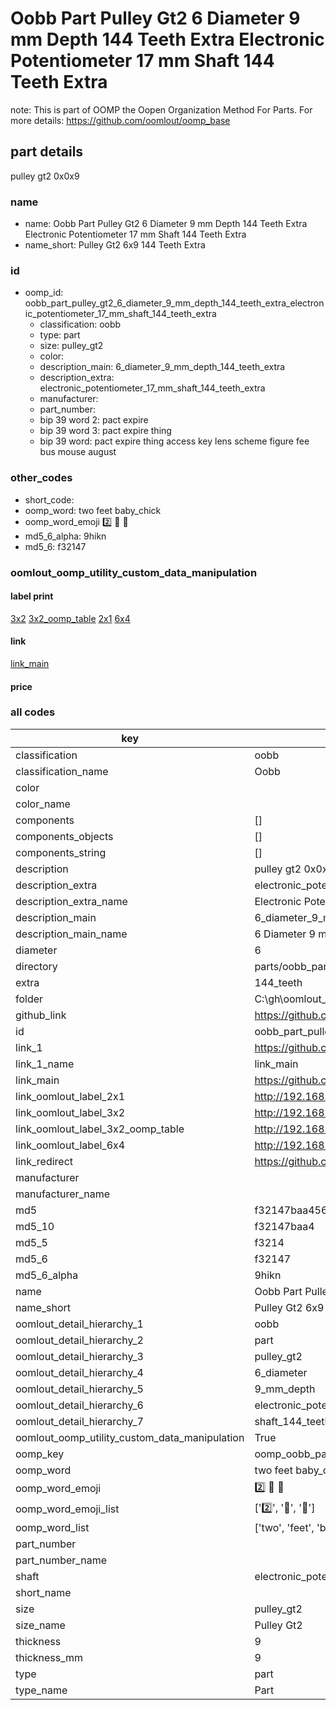 # Oobb Part Pulley Gt2 6 Diameter 9 mm Depth 144 Teeth Extra Electronic Potentiometer 17 mm Shaft 144 Teeth Extra  

note: This is part of OOMP the Oopen Organization Method For Parts. For more details: https://github.com/oomlout/oomp_base

##  part details
  



pulley gt2 0x0x9



### name
* name: Oobb Part Pulley Gt2 6 Diameter 9 mm Depth 144 Teeth Extra Electronic Potentiometer 17 mm Shaft 144 Teeth Extra
* name_short: Pulley Gt2 6x9 144 Teeth Extra
### id
* oomp_id: oobb_part_pulley_gt2_6_diameter_9_mm_depth_144_teeth_extra_electronic_potentiometer_17_mm_shaft_144_teeth_extra
  * classification: oobb
  * type: part
  * size: pulley_gt2
  * color: 
  * description_main: 6_diameter_9_mm_depth_144_teeth_extra
  * description_extra: electronic_potentiometer_17_mm_shaft_144_teeth_extra
  * manufacturer: 
  * part_number: 
  * bip 39 word 2: pact expire
  * bip 39 word 3: pact expire thing
  * bip 39 word: pact expire thing access key lens scheme figure fee bus mouse august

### other_codes
* short_code: 
* oomp_word: two feet baby_chick
* oomp_word_emoji :two: :feet: :baby_chick:
* md5_6_alpha: 9hikn
* md5_6: f32147






### oomlout_oomp_utility_custom_data_manipulation
#### label print
[3x2](http://192.168.1.245:1112/?label=oomp%209hikn)
[3x2_oomp_table](http://192.168.1.108:1112/?label=oomp%209hikn)
[2x1](http://192.168.1.242:1112/?label=oomp%209hikn)
[6x4](http://192.168.1.55:1112/?label=oomp%209hikn)    

#### link

[link_main](https://github.com/oomlout/oomlout_oobb_version_4_generated_parts/tree/main/navigation_oomp/oobb/part/pulley_gt2/6_diameter_9_mm_depth_144_teeth_extra/electronic_potentiometer_17_mm_shaft_144_teeth_extra/part)                              

#### price







### all codes 
| key | value |  
| --- | --- |  
| classification | oobb |  
| classification_name | Oobb |  
| color |  |  
| color_name |  |  
| components | [] |  
| components_objects | [] |  
| components_string | [] |  
| description | pulley gt2 0x0x9 |  
| description_extra | electronic_potentiometer_17_mm_shaft_144_teeth_extra |  
| description_extra_name | Electronic Potentiometer 17 mm Shaft 144 Teeth Extra |  
| description_main | 6_diameter_9_mm_depth_144_teeth_extra |  
| description_main_name | 6 Diameter 9 mm Depth 144 Teeth Extra |  
| diameter | 6 |  
| directory | parts/oobb_part_pulley_gt2_6_diameter_9_mm_depth_144_teeth_extra_electronic_potentiometer_17_mm_shaft_144_teeth_extra |  
| extra | 144_teeth |  
| folder | C:\gh\oomlout_oobb_version_4_generated_parts\parts\oobb_part_pulley_gt2_6_diameter_9_mm_depth_144_teeth_extra_electronic_potentiometer_17_mm_shaft_144_teeth_extra |  
| github_link | https://github.com/oomlout/oomlout_oomp_part_src/tree/main/parts/oobb_part_pulley_gt2_6_diameter_9_mm_depth_144_teeth_extra_electronic_potentiometer_17_mm_shaft_144_teeth_extra |  
| id | oobb_part_pulley_gt2_6_diameter_9_mm_depth_144_teeth_extra_electronic_potentiometer_17_mm_shaft_144_teeth_extra |  
| link_1 | https://github.com/oomlout/oomlout_oobb_version_4_generated_parts/tree/main/navigation_oomp/oobb/part/pulley_gt2/6_diameter_9_mm_depth_144_teeth_extra/electronic_potentiometer_17_mm_shaft_144_teeth_extra/part |  
| link_1_name | link_main |  
| link_main | https://github.com/oomlout/oomlout_oobb_version_4_generated_parts/tree/main/navigation_oomp/oobb/part/pulley_gt2/6_diameter_9_mm_depth_144_teeth_extra/electronic_potentiometer_17_mm_shaft_144_teeth_extra/part |  
| link_oomlout_label_2x1 | http://192.168.1.242:1112/?label=oomp%209hikn |  
| link_oomlout_label_3x2 | http://192.168.1.245:1112/?label=oomp%209hikn |  
| link_oomlout_label_3x2_oomp_table | http://192.168.1.108:1112/?label=oomp%209hikn |  
| link_oomlout_label_6x4 | http://192.168.1.55:1112/?label=oomp%209hikn |  
| link_redirect | https://github.com/oomlout/oomlout_oobb_version_4_generated_parts/tree/main/parts/oobb_pulley_gt2_06_09_ex_144_teeth_sh_electronic_potentiometer_17_mm |  
| manufacturer |  |  
| manufacturer_name |  |  
| md5 | f32147baa456181600bd0015c1541cf5 |  
| md5_10 | f32147baa4 |  
| md5_5 | f3214 |  
| md5_6 | f32147 |  
| md5_6_alpha | 9hikn |  
| name | Oobb Part Pulley Gt2 6 Diameter 9 mm Depth 144 Teeth Extra Electronic Potentiometer 17 mm Shaft 144 Teeth Extra |  
| name_short | Pulley Gt2 6x9 144 Teeth Extra |  
| oomlout_detail_hierarchy_1 | oobb |  
| oomlout_detail_hierarchy_2 | part |  
| oomlout_detail_hierarchy_3 | pulley_gt2 |  
| oomlout_detail_hierarchy_4 | 6_diameter |  
| oomlout_detail_hierarchy_5 | 9_mm_depth |  
| oomlout_detail_hierarchy_6 | electronic_potentiometer_17_mm |  
| oomlout_detail_hierarchy_7 | shaft_144_teeth_extra |  
| oomlout_oomp_utility_custom_data_manipulation | True |  
| oomp_key | oomp_oobb_part_pulley_gt2_6_diameter_9_mm_depth_144_teeth_extra_electronic_potentiometer_17_mm_shaft_144_teeth_extra |  
| oomp_word | two feet baby_chick |  
| oomp_word_emoji | :two: :feet: :baby_chick: |  
| oomp_word_emoji_list | [':two:', ':feet:', ':baby_chick:'] |  
| oomp_word_list | ['two', 'feet', 'baby_chick'] |  
| part_number |  |  
| part_number_name |  |  
| shaft | electronic_potentiometer_17_mm |  
| short_name |  |  
| size | pulley_gt2 |  
| size_name | Pulley Gt2 |  
| thickness | 9 |  
| thickness_mm | 9 |  
| type | part |  
| type_name | Part |  
